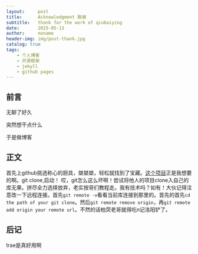 ```yaml
---
layout:     post
title:      Acknowledgment 致谢
subtitle:   thank for the work of qiubaiying
date:       2025-05-13
author:     noname
header-img: img/post-thank.jpg
catalog: true
tags:
    - 个人博客
    - 开源框架
    - jekyll
    - github pages
---
```


## 前言
无聊了好久  

突然想干点什么  

于是做博客  
## 正文
首先上github挑选称心的厨具，桀桀桀，轻松就找到了宝藏。[这个项目](http://https://github.com/qiubaiying/qiubaiying.github.io?tab=readme-ov-file)正是我想要的啊。git clone,启动！
哎，git怎么这么坏啊！尝试将他人的项目clone入自己的库无果。拼尽全力选择放弃，老实按哥们教程走。我有技术吗？如有！大伙记得注意改一下远程连接。首先`git remote -v`看看当前库连接到那里的。首先的首先`cd the path of your git clone`。然后`git remote remove origin`，再`git remote add origin your remote url`。不然的话柏荧老哥就得吃n记洛阳铲了。
## 后记
trae是真好用啊
